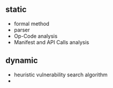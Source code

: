 
## static

- formal method
- parser
- Op-Code analysis
- Manifest and API Calls analysis


## dynamic 
- heuristic vulnerability search algorithm
- 
